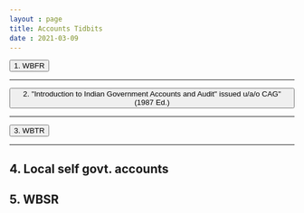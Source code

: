 ```yaml
---
layout : page
title: Accounts Tidbits
date : 2021-03-09
---
```


<script type="text/javascript" src="/scripts/ali.js"></script>


<button onclick="expand('wbfr')"> 1. WBFR </button>

<div id="wbfr" style="display:none">

<h4> Expdt. </h4>

This is mentioned in Sec IV of WBFR (Rules 34-38)...  <br>
Rule 34 (Essential conditions governing expenditure from public funds)... there should be allotment + sanction as per DFPR 1977 amd.by 4411-FY <br>
Rule 35 (Standards of fin. propriety)... (5 points : vigilance/prudence, occassion, & No adv. of benefactor, beneficiary or specific sections) <br>
Rules 36 & 37 (Control of expdt.) ... Each HoD/Contr.officer must maintain economy in expdt.& also check if its spent for ordained purpose <br>



<h4> Losses </h4>

Rule 39 (Report of losses) ... Any loss to be reported to imm.superior officer + to AG (even if loss is recovered) <br>
Rule 41 (Report of accidents) .. to be reported by officer to HoD & by HoD to govt. After full enquiry, officer to send detailed report to HoD + AG <br>
Rule 42 (Responsibility of losses) .. officer personally liable for any losses sustained by govt. through his fraud or negligence. <br>

<h4> Handover/Transfer of charge </h4>

Rule 61  To be reported to AG on same day <br>
Rule 62  Cash book/Imprest cbalance checked & closed, any anamoly to be reported <br>

<h4> Splitting of works  </h4>

Prohibited as per Rule 102 WBFR. <br>
Also 4609-FY prohibits it except for exigencies only after express approval of adm.dept. <br>
284-FY mandates approval of FinDept before releasing payt of works where splitting is suspected. <br>

<h4> General principles before entering into a contract/agreement </h4>

Ref. Rule 47 of WBFR, <br>
11 points : Precise terms, Take legal/fin. advice, Std formats, Uncertain liability needs findept approval, LD clause, Revocation clause on 6mth notice, Avoid cost+, Written, SD, Tendering (publication slabs given), Minm period to submit bids(slabs given) <br>  <br>

As per Rule 47(8), only open tenders/quotations should be done. An exception to it is Rule 47(14) (as expanded vide 1956-fy) whereby LTIs/Single-tenders are allowed for urgency/proprietary cases after approval of Adm & Fin. Depts. <br>  <br>

<h4> New Purchase policy </h4>

As per GO no. 5400-FY amended by GO 6932FY  <br>  <br>

For estimated value of goods or services is &#60; Rs 10k .... no tender reqd (no ad reqd)  <br>
10k-1lac ...Quotation from 4 reliable firms  (ad in notice board+ dept.website)  <br>
1 lac-5 lac .... open tender (ad : + one Bengali daily newspaper)  <br>
&#62; 5 lac (twas 50 lac in 5400fy but made 5 lac vide 6932fy)  ... e tender:
   (i) 5lac-10 lac : (ad : + English newspaper + etender portal of GoWB)
   (ii) &#62; 10 lac : (ad : + Hindi newspaper + GoWB website)  <br>

(NB. All newspaper ads are brief referral ads, ie. only basic info present) <br>
(Nb. Publication slabs originally given in Rule 47) <br>  <br>

Minm period to be given to bidders to bid (as per Rule 47) : <br>

&#60; Rs 10 lac : 7 days <br>
Rs 10 lac-1 cr : 14 days <br>
&#62; Rs 1 cr : 21 days <br>  <br>

Additional Performance Security when the bid
rate is 80% or less of the Estimate put to
tender and no increase in scope of work of
projects during execution phase as per FD
Memo No. 4608-F(Y) <br>  <br>

2-bid system : mandatory for tenders > Rs 10 lac <br>  <br>

4 objectives of tenders : TCEA (transparency, competition, Economy, Accountabiity) <br>  <br>

Contingency component (max 3% of awarded value (not tender value) allowed as per GO 6427 FY) is the extra expdt during execution of work <br>  <br>

2 types of committes in every office : Tender Committe (for finalizing tenders) & Local Purchase Committee (for finalizing quotations) <br>
(nb. Each Dept. in WB should also have specialized tender committes vide memo 5965FY to scrutinize tenders (not finalize tenders!) <br>
As per Memo no. 9754-F(Y) dt. 3.12.12, all offices should have a <b>Tender Register</b>  <br>
Forward auction : Buyers compete (price inflated) ; Reverse auction (~tender) : Sellers compete (price deflated) <br>

<h4> GeM : </h4>

In 2017, commerce min of India shut down the govt. procurement arm DGS&D. Then vide 3876-FY, GoWB estd GeM as per which : <br>
Primary user : registers the org on gem portal <br>
Secondary users : assigned various roles (they're buyers, consignees & bill-payers/DDOs) [3 works : placement of contract, receipt of stores ie consignee, payt. to sellers] <br>
				  (each division of the org. should have its own secondary users, eg. all block offices within a district) <br>

<b> 4949-fy spells out the org hierarchy in GeM : </b> the 4 types of state govt. orgs., the primary user in each case, division of an org into divisions each having a sec user.
Each primary user must be approved by a 'verifying authority'. Primary user can't be below dist. level (ie DM, CMOH, etc) <br><br>

As per memo 5430fy & 4262fy for GeM :
Up to Rs. 25,000/- (twas 10k in 5430 but made 25k vide 4262 fy): direct purchase from any of the available suppliers on the GeM.
Above Rs. 25,000/- and up to Rs. 1 lakh through the GeM, Seller having lowest price amongst at least three available sellers
Above Rs. 1 lakh through the supplier having lowest price after mandatorily obtaining online bids/rev auction <br>

if 2 bids only are rxed...online reverse auction in gem is reqd (since then sellers themselves approach buyer & underbid each other, so lower bids will ensure price quoted is reasonable)
if 1 bid... possible as per GO 6989-FY & 925FY
if branded product/single source purchsae , give explanation (mostly urgency) as per WBFR 47(14) modified by GO 1956-FY....prior approval of Dept.Secretary/Dept.Fin.Advisor & Group 'T' of Fin.Dept. reqd. <br><br>

vendor should get payt within 10 days of generation of CRAC by consignee <br><br>

WTL.... 1782FY allowed govt.depts. to purchase IT products without WTL's assistance & 4370fy went further & allowed purchase from WTL iff GeM doesn't have that product. <br><br>

### Cash book

Maintained as per 12155-F. Don't confuse with case-book which head clerks keep for file entry in office.

<h4> Austerity/Economy measures</h4>
General economy measures as per 4201-fp dt 2018. For Covid, addl austerity as per 1971-fy

<h4> Steps to incur project-related expenditure </h4>

Ref 5400 fy...Agency deployed by a dept will do these works: prep of DPR & also estimate prep therein(if), tendering, work implementation...Agency fee for each of these 3 tasks as a % of estimated cost is given in 5400 fy..Agency..experts..only for big work..allowable agencies given in 5400 fy annexure <br>  <br>
A project is a task by an adm dept. One project may have multiple HOAs <br>
as per 2131-fy, Process of expdt. : Jt. secr of dept uploads project details in aafs module of ifms (unique project id generated)...fa of dept approves it...if within dfpr power of dept then passed, else sent to fin. dept for FS (nb for a project above Rs 5 cr,technical vetting by fin dept is reqd as per 5400 fy..After AA&FS done in IFMS, then release of fund in resp HoA by FinDept through e-bantan .. project done..bill paid by DDOs<br>
Nb. A technical project may require tech. sanction from resp engg dept. <br>  <br>
nb. Basic estimate...Adm approval...detailed cost estimate and drawings..Technical sanction from engg dept


<h4> Reappropriation </h4>
Online reappr system through ebantan introduced vide 50-fb dt 2018. Approval of first dept Fin advisor (FA) & then dept ACS is reqd in ebantan for reappr. Refer "Budget" chapter of WBFR for more details.


</div>


--------------------------------------------------------------------------------------------------------





<button onclick="expand('1987')"> 2. "Introduction to Indian Government Accounts and Audit" issued u/a/o CAG" (1987 Ed.)   </button>

<div id="1987" style="display:none">


<h4> Budget </h4>
Receipts...Annual Finance Bill/Act <br>
Expdt... Annual Financial Statements (its 'made' expenses are voted as DfG)...then Appropriation Bill/Act <br>



<h4> Charged & Voted Expdt. : </h4>
U/As 112 & 203 Const.,
Charged exp => discussed but not voted.
Voted exp=> presented as DfG & voted. 'c' or 'v' in Major head signifies this.<br>

<h4> Revenue & Capital Expenditure </h4>

- General principles for allocation of expenditure between Revenue & Capital heads :<br><br>
Capex permanent assets or reduces recurring liabilities...grant-in-aid is revex...capex-cap receipts & revex-rev receipts linkage should be maintained in budget afap...Give egs.
  Also ref. Memo 581-FB wherein govt. declared certain revex associated with cap. schemes as capex : site prep, proff fees, initial costs, installation, intermediate maint. costs
  
  <h4>Main principles governing allocation of expenditure on a capital scheme between capital and revenue accounts</h4>

As per GOVERNMENT ACCOUNTING RULES, 1990 : <br>
(a)     Capital account should bear all charges for the first construction and equipment <br>
(b)     revenue account should bear all subsequent charges for maintenance <br>

(c)    Renewals/replacement goes from rev a/c whilst Genuine improvements go from cap a/c.<br>
(d)     Expenditure on account of reparation of damage caused by extraordinary calamities such as flood, fire, earthquake, enemy action, should be charged to Capital account or to Revenue account or divided between them in such a way as may be determined by Government according to the circumstance of each case.<br>

(e)     Capital receipts in a project (eg world bank loan) should go for capex, uless a govt GO.<br>

<h4> Structure of govt. accounts </h4>

Consolidated Fund (Art 266(1)) ... has 3 divs - Revenue, Capital & Debt<br>
Public Account (Art 266(2)) .. where govt. acts as a banker . Includes 6 A/Cs – Provident fund & Small savings, Deposit and advances, Cash Remittance, Suspense, Reserve fund, Cash balance <br>
Contingency Fund (Art 267)...to meet unforseen expdt pending approval of parliam/legislature<br><br>
Suspense heads accommodate temporarily, transactions which can not be taken in to final heads. It contains transactions which are ultimately removed either by recovery in cash/payt/book adjustment. Also all interstate transactions take place through suspense accounts. Suspense a/c is a part of public a/c. <br>

NB. Vide 1881-FB dt. 2018, GoWB did away with Plan/Non-plan expdt.<br>

<h4> Head of Accounts </h4>

art 150..cag advices presi to release form of account-keeping for union and states...Accordingly,Codification done not based on dept of expdt/receipt, but on the basis of function/programme,etc (mukherjee commission reco)....In both expdt & receipt HoA, the imp. heads are **Major**, Sub-major, **Minor**, Sub-head/Scheme head, **Detailed head**.<br>

<img src="/images/HoA.png" width="80%">   <!--- Don't set height AND width. Use one or the other and the correct aspect ratio will be maintained --->

<h4> Tax and non-tax revenue </h4>

<img src="/images/tax-nontax.jpg" width="80%">

<h4> Principles of classification of financial transactions of the government </h4>
Write about structure of govt accounts, HoAs, rev and cap heads, etc <br> 
Also eg. is 0049- interest receipts, 2059- public works <br> <br>

<h4> State borrowings and Ways & Means Advances </h4>

3 types of state borrowings : from mkt (OMOs), from institutions (eg nabard, wb), from RBI (WMA, overdraft, sdl, etc) <br> <br>

In terms of Article 292 & 293 of the Constitution of India, the union & state resp. can raise money by borrowing,
upon the security of the resp. Consolidated Fund.<br> <br>

WMA is short-term loan given by RBI to GoI/GoState @ Repo rate to meet short-term diff bw receipts & expdt.... (beneficial for govt since mkt borrowing (through selling g-secs/bonds in Open mkt) is usually 2-3 % above repo & limited to 3% of gsdp) <br>
Also every Tuesday RBI does SDL (special dev loans) auctions for state govt @ high interest rates & on fridays for GoI <br> <br>
Special WMA/Special Drawing facility (upto ~300 cr)... then Normal WMA (~ 3000 cr limit in covid era)... then overdraft @ repo+5%...if 14 days overdraft, then freezing of state govt banking transactions <br>
WMA is usually used when state govt treasury balance of consol fund goes to -ve...rbi publishes this balance for all states every morning.<br>


<h4> Financial committees </h4>

As per Art 118 for Parliam. & art 208 of Const. for state leg., every house can make its own 'RoP(Rules of Procedure)'. Under these rules various Standing & ad-hoc committes were made. 3 imp. standing committees are Estimates comm, PAC & Comm on pub. u/ts.
PAC - CAG audits govt's appropriation A/Cs. And PAC scrutinizes CAG's report. So re-does CAG's work ! Essentially, it checks whether funds alloted/reappr. by concerned House are utilized by Executive under proper heads. Thus its a post-mortem analysis & a legislative check on the Executive.
Estimates Comm - It suggests improvements (esp.economizing ones) in 'estimates of expdt.' ie. in Appr.Act/Budget after its voted in the house (&#8756; post-mortem).
Comm on public U/Ts - does work of both PAC & Est.comm. but for selected public undertakings every year.

<h4> Audits </h4>

General principles of govt. audit : <br>
1. Verifying the competetncy of sanctioning authority <br>
2.  to understand the system of account followed <br>
3. to check as far as possible the accuracy of the original record, namely, the cash book.<br>
4.  to see that all transactions are in accordance with the minutes of the meetings of the Board of Directors or the orders of competent authorities.<br>
5.  to investigate unusual items.<br>
6.  to check the compilation of the accounts from the original record and to suggest corrections in the classification of transactions.<br>
7.  to review the procedure of stock taking and of pricing the goods in hand.<br>
8.  to check the financial results, that is the Manufacturing, Trading and Profit and Loss Accounts, and the Balance Sheet, which will indicate accurately the progressive position of affairs. This necessitates also the investigation of depreciation of property (building, machinery, furniture etc.) the soundless of investments, debts due to the firm and the correct allocation of expenditure to Capital Account.<br>
9. Also to check allotment, sanction, fin propriety, etc<br>

<br><br>

Audit process.... Auditing..Audit queries on the spot...Audit replies on the spot...Else Audit paras sent later in IR (Inspection Report)...Broadsheet replies to those paras..Else unreplied paras become CAG paras (after passing through Draft Para stage) & presented to Parliam. <br><br>

CAG Audit... it has 3 parts - (a) Regularity Audit, (b) Propriety Audit and (c) Efficiency cum-Performance Audit. <br>

Audit of Public Debt ... An important duty of Audit in relation to borrowings is to see that the proceeds of loans are properly brought to account and that they are expended only on objects for which the loans were originally raised<br><br>
Audit of Receipts... incl. auditing receipts of customs, forest,etc. depts...whether receipts are regular & correct assessed amt & collection system is strong <br><br>
Audit of Expenditure .... nb. Three principal processes involved in payment of money on Govt accounts (apart from allotment & sanction order) are <br>
1.Submission of claim <br>
2.Disbursement of the money claimed<br>
3.Incorporation of the transactions in accounts <br><br>
Audit of sanction is where auditors SCRUTINIZE the SANCTION ORDER & every details therein (including whether the sanction was propoer as per dfpr devolved powers of Presi u/a 77(3) or Governor u/a 166(3)) (also incl timeline of sanction, whether even one item in the work is not without appr sanction, etc). <br><br>
Audit of Appropriation... = Sanction audit + Expdt audit. Audit of appr is done annually by CAG for each state and involves checking if excess expdt in a grant has been regularized through suppl appr act in state leg.(as per art 205 of const.), and also if deficient expdt under a grant/dept (ie savings) has been surrendered by that dept to finance dept by 14th feb or not (as per WBBM). Also proper HoAs maintained or not, and other points of expdt audit


<br><br>
Audit of Contingent expenditure... gen. expdt. points + for specific cont. expdt. types + UC + ePradan will show if money imm. rxed by vendor <br><br>

Central Audit ... confined to the offices of the AG (Audit) located in the different States..done by central audit party..they check the diff schedules,vouchers,etc sent to ag office by diff treasuries & also various sanction orders & processes  followed in ag office. It is largely a regularity and propriety audit. <br>
Local audit (of treasuries by AG) may be distinguished from inspection in that its purpose is to audit the initial accounts maintained in certain Government offices on the spot. Here the duties of audit are not confined merely to seeing whether the initial accounts are maintained in proper form or whether the financial rules are properly observed but a test audit of accounts is conducted in sufficient detail to verify the accuracy and completeness of accounts according to the prescribed rules.



<h4>Transactions with other govts</h4>
AG of State 1... Central Accounts Section of the Reserve Bank, Nagpur (Suspense head) .... AG of State 2 or Centre <br>
Egs. Loan by centre to state, repayt of loan+interest by state to centre, etc  <br><br>




</div>








-------------------------------------------------------------------------------------------------------------------------





<button onclick="expand('wbtr')"> 3. WBTR   </button>

<div id="wbtr" style="display:none">


<h4> TR Forms under Part 3 of Rules  </h4>


After IFMS, all forms under part 3 of WBTR are mofified vide 965-FY. Mandatory e-billing TR forms have been introduced vide 6295-FY, eg :-
TR 68 : for WBHS reimb/adv. <br>
TR 21 : TA/DA/LTC <br>
TR 24 : Medical Reimb Bills (except wbhs) <br>
TR 27 : Bill for drawing advance without supporting Voucher <br>
TR 28 : Detailed bill for adjustment of advance of tr 27 <br>
TR 34 : Bills for 'refund of revenue' <br>
etc.


- Essential condns for making expdt from cons fund

<h4> Chap.4 : Withdrawl from govt. accounts </h4>

4.004 : Purposes for which TO may permit withdrawl from treasury-linked bank <br>
4.005 : For purposes other than 4.004, relevant GO should be attached by DDO alongwith bill <br>
4.007 : A TO may decline an improper claim under this rule <br>
4.008 : A TO may return/cancel a doubtful claim. He may also send claim to DTA,WB in case of doubt. <br>
4.021 : Claims to be presented by DDO alongwith bill register & bill transit register (now they're incl. within IFMS itself..DDO can upload them on IFMS using his DSC loaded dongle) <br>
4.024 : DDO should draw claim immly (within 1 yr of bill's due).. Therefter <br>
4.111 : Classification of contingent charges : Contract, Scale reg, Special, Countersigned, Fully-vouched (Also ref Chap 4 of WBFR for Contingencies, Advances & Perm Advances)
        (nb. Contingent expdt is incidental expense for mgt of office)

<br><br>

| Bill pending for | Sanctioning Authority|  <br>
| --------------- | --------------- |  <br>
| 1-3 yrs | HoO |  <br>
| 3-6 yrs | HoD of current dept |  <br>
| > 6 yrs | Cadre contr. dept |  <br>



<h4> Chap.8 : Responsibility for withdrawl from govt. accounts  </h4>

Rule 8.09 : A bill has 2 fates: either stamped "paid" on it (ie. it becomes a voucher ie. a proof of payt.), or Cancel it (To prevent its re-use). NB. Bill contains account of works done/goods supplied..whilst many sub-vouchers may be part of a bill..sub-vouchers are given by vendor directly &  <br>
Rule 8.11 : All sub-vouchers(~quotations by vendors) must be cancelled <br>
Rule 8.12 : The primary resp. of Overcharge is of the DDO, but in culpable negligence TO/Contr.officer may have some liability <br>
Rule 8.13 : If officer rxes any orders/audit objections from AG, he should reply within 14 days <br>

<br>

Functions entrusted with the Treasury ... It rxes money due to govt offices & pays claims made to govt.(via DDO). Also : presents A/Cs to AG, banker of panchayat funds, strong room. <br><br>
Checks to be applied in the Treasury in case of payment... Bill in proper TR form, DDO sign present, proper math, allotment, sanction, Head of account, no erasures, subvouchers needed for bills>Rs 500/- , Schedule of recoveries (eg tds, p tx) are properly deducted & by-transfered into correct HoA <br><br>
<b>Monthly accounts to be submitted by TO to AG (& onward compilation/consolidation)... </b> Ref TR 2.35 ...1st schedule of payts.(only expdt. no receipts)(by 12th day) & Secondary List of payts, Cash account( ie receipts) & Supporting schedule with challans/vouchers (by 5th working day) sent by TO to AG (alongwith all vouchers(ie paid bills) & subvouchers..so treasury becomes empty of papers:))....Then its compiled for all tresuries by AG...AG sends to CGA,India & FinDept,GoWB...then compiled for all states by CGA...Then CGA sends it to the Budget division of MoF,GoI & also to RBI, Nagpur (for reconciliation) <br><br>
Relation bw audit & finance depts of govt. Both have same objectives ie Eff & propriety of govt finance AND safeguarding public money<br>
FinDept makes rules/Forms (Pre-mortem) & Audit checks whether those rules/forms are followed (Post-Mortem). AG sends a copy of its report to FinDept(Audit section). FinDept consults AG before making rules/budget...so a cyclical relationship.
<br><br>

<h4> Daily and monthly closing of treasury </h4>
Ref TR 2.33 & 2.35. Also ref 11.11 & 11.12 of Audit & Accounts Book.
<br><br>

<b>Inspection of Treasury</b>... TR 2.07 & Appendix 4... Inspection done by Collector-in-charge/collector(annually) (submits to Div.Comm. through Collector), DivComm. further submits to DTA,WB & AG(A&E),WB & FinDept. (Internal Audit section).DivComm. further submits to DTA,WB & AG(A&E),WB & FinDept. (Internal Audit section).
T.O. (submits to Div.Comm. through Collector), Collector (submits to DivComm.)DivComm. further submits to DTA,WB & AG(A&E),WB & FinDept. (Internal Audit section). <br><br>
& FinDept. (Internal Audit section) (during their Audit).  <br><br>
& DTA (biennalyy)(submits further to FinDept) <br><br>

Also ref 11.20 & esp Chap 18 of Accounts book 



</div>






---------------------------------------------------------------------------------------------------------------------------

















## 4. Local self govt. accounts


## 5. WBSR
